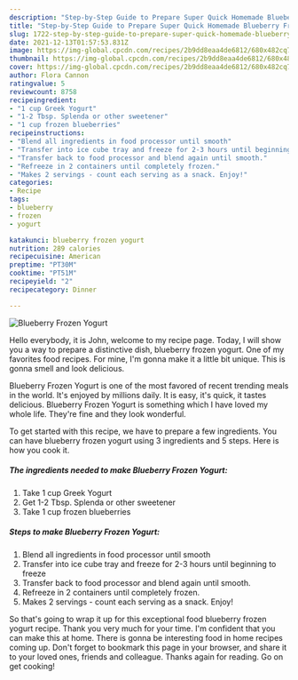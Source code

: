 ```yaml
---
description: "Step-by-Step Guide to Prepare Super Quick Homemade Blueberry Frozen Yogurt"
title: "Step-by-Step Guide to Prepare Super Quick Homemade Blueberry Frozen Yogurt"
slug: 1722-step-by-step-guide-to-prepare-super-quick-homemade-blueberry-frozen-yogurt
date: 2021-12-13T01:57:53.831Z
image: https://img-global.cpcdn.com/recipes/2b9dd8eaa4de6812/680x482cq70/blueberry-frozen-yogurt-recipe-main-photo.jpg
thumbnail: https://img-global.cpcdn.com/recipes/2b9dd8eaa4de6812/680x482cq70/blueberry-frozen-yogurt-recipe-main-photo.jpg
cover: https://img-global.cpcdn.com/recipes/2b9dd8eaa4de6812/680x482cq70/blueberry-frozen-yogurt-recipe-main-photo.jpg
author: Flora Cannon
ratingvalue: 5
reviewcount: 8758
recipeingredient:
- "1 cup Greek Yogurt"
- "1-2 Tbsp. Splenda or other sweetener"
- "1 cup frozen blueberries"
recipeinstructions:
- "Blend all ingredients in food processor until smooth"
- "Transfer into ice cube tray and freeze for 2-3 hours until beginning to freeze"
- "Transfer back to food processor and blend again until smooth."
- "Refreeze in 2 containers until completely frozen."
- "Makes 2 servings - count each serving as a snack. Enjoy!"
categories:
- Recipe
tags:
- blueberry
- frozen
- yogurt

katakunci: blueberry frozen yogurt 
nutrition: 289 calories
recipecuisine: American
preptime: "PT30M"
cooktime: "PT51M"
recipeyield: "2"
recipecategory: Dinner

---
```



![Blueberry Frozen Yogurt](https://img-global.cpcdn.com/recipes/2b9dd8eaa4de6812/680x482cq70/blueberry-frozen-yogurt-recipe-main-photo.jpg)

Hello everybody, it is John, welcome to my recipe page. Today, I will show you a way to prepare a distinctive dish, blueberry frozen yogurt. One of my favorites food recipes. For mine, I'm gonna make it a little bit unique. This is gonna smell and look delicious.

Blueberry Frozen Yogurt is one of the most favored of recent trending meals in the world. It's enjoyed by millions daily. It is easy, it's quick, it tastes delicious. Blueberry Frozen Yogurt is something which I have loved my whole life. They're fine and they look wonderful.




To get started with this recipe, we have to prepare a few ingredients. You can have blueberry frozen yogurt using 3 ingredients and 5 steps. Here is how you cook it.

<!--inarticleads1-->

##### The ingredients needed to make Blueberry Frozen Yogurt:

1. Take 1 cup Greek Yogurt
1. Get 1-2 Tbsp. Splenda or other sweetener
1. Take 1 cup frozen blueberries




<!--inarticleads2-->

##### Steps to make Blueberry Frozen Yogurt:

1. Blend all ingredients in food processor until smooth
1. Transfer into ice cube tray and freeze for 2-3 hours until beginning to freeze
1. Transfer back to food processor and blend again until smooth.
1. Refreeze in 2 containers until completely frozen.
1. Makes 2 servings - count each serving as a snack. Enjoy!




So that's going to wrap it up for this exceptional food blueberry frozen yogurt recipe. Thank you very much for your time. I'm confident that you can make this at home. There is gonna be interesting food in home recipes coming up. Don't forget to bookmark this page in your browser, and share it to your loved ones, friends and colleague. Thanks again for reading. Go on get cooking!
